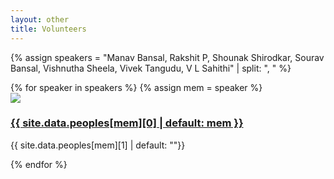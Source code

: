 ```yaml
---
layout: other
title: Volunteers
---
```


{% assign speakers = "Manav Bansal, Rakshit P, Shounak Shirodkar, Sourav Bansal, Vishnutha Sheela, Vivek Tangudu, V L Sahithi" | split: ", " %}
<div class="row">
{% for speaker in speakers %}
{% assign mem = speaker %}


<div class="col-6 col-12-medium">
    <div class="row">
        <div class="col-3">
            <img class="img-fuild" style="max-width: 120px; max-height: auto;" src="{{ site.baseurl }}/images/peoples/{{ site.data.peoples[mem][3] | default: "avtar.png" }}?{{ site.time | date: "%s" }}">
        </div>
        <div class="col-9">
            <div class="nt-feature-pad">
                <h3><a href="{{ site.data.peoples[mem][2] | default: "#" }}" target="_blank">{{ site.data.peoples[mem][0] | default: mem }}</a></h3>
                <div>{{ site.data.peoples[mem][1] | default: ""}}</div>
            </div>
        </div>
    </div>
</div>

<!-- <div class="col-12 offset-sm-{{ sm-offset }} col-sm-6 offset-md-{{ md-offset }} col-md-4 p-4">
    <div class="col-6 offset-3"><img src="{{ site.baseurl }}/images/peoples/{{ site.data.peoples[mem][3] | default: "avtar.png" }}?{{ site.time | date: "%s" }}" class="img-fluid" style="width: 100%;" ></div>
    <h5 class="text-center"><a href="{{ site.data.peoples[mem][2] | default: "#" }}" target="_blank">{{ site.data.peoples[mem][0] | default: mem }}</a></h5>
    <h5 class="text-center">{{ site.data.peoples[mem][1] | default: ""}}</h5>
    <h5 class="text-center">

    </h5>
</div> -->


{% endfor %}
</div>
